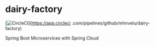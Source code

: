 # dairy-factory
[![CircleCI](https://circleci.com/gh/mhnvelu/dairy-factory.svg?style=svg)](https://app.circleci
.com/pipelines/github/mhnvelu/dairy-factory)

Spring Boot Microservices with Spring Cloud

